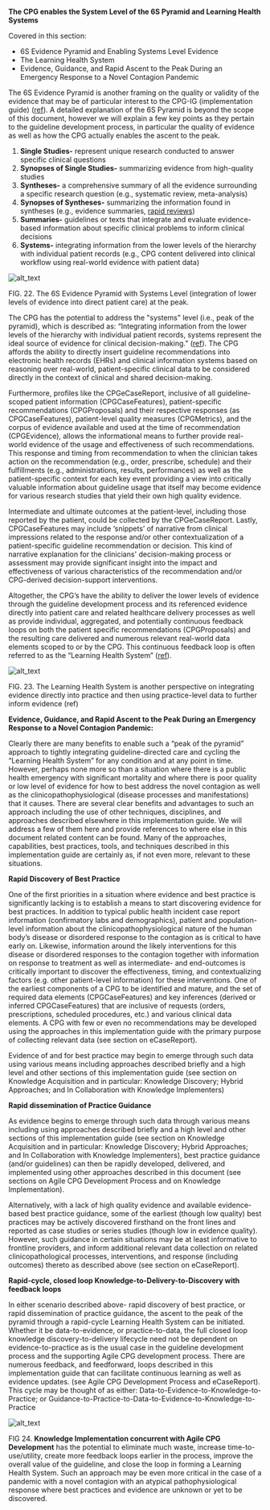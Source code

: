 **The CPG enables the System Level of the 6S Pyramid and Learning Health Systems** <!-- Not sure that it's clear if the use of the term "CPG" is meant to encapsulate any clinical practice guideline or specifically a clinical practice guideline that applies CPG-on-FHIR. This could be helpful to clarify early on and make sure it remains clear throughout the document. !-->

Covered in this section:

*   6S Evidence Pyramid and Enabling Systems Level Evidence
*   The Learning Health System
*   Evidence, Guidance, and Rapid Ascent to the Peak During an Emergency Response to a Novel Contagion Pandemic

The 6S Evidence Pyramid is another framing on the quality or validity of the evidence that may be of particular interest to the CPG-IG (implementation guide)  ([ref](https://doi.org/10.7326/0003-4819-151-6-200909150-02002)). <!-- DiCenso A, Bayley L, Haynes RB. Accessing preappraised evidence: fine-tuning the 5S model into a 6S model. Ann Intern Med. 2009;151:JC3–2. doi: https://doi.org/10.7326/0003-4819-151-6-200909150-02002 !-->  A detailed explanation of the 6S Pyramid is beyond the scope of this document, however we will explain a few key points as they pertain to the guideline development process, in particular the quality of evidence as well as how the CPG actually enables the ascent to the peak.  

1. **Single Studies-** represent unique research conducted to answer specific clinical questions
2. **Synopses of Single Studies-** summarizing evidence from high-quality studies
3. **Syntheses-** a comprehensive summary of all the evidence surrounding a specific research question (e.g., systematic review, meta-analysis)
4. **Synopses of Syntheses-** summarizing the information found in syntheses (e.g., evidence summaries, [rapid reviews](https://doi.org/10.1186/2046-4053-1-10)) <!-- Khangura, S., Konnyu, K., Cushman, R., Grimshaw, J., & Moher, D. (2012). Evidence summaries: the evolution of a rapid review approach. Systematic reviews, 1, 10. https://doi.org/10.1186/2046-4053-1-10 !-->
5. **Summaries-** guidelines or texts that integrate and evaluate evidence-based information about specific clinical problems to inform clinical decisions
6. **Systems-** integrating information from the lower levels of the hierarchy with individual patient records (e.g., CPG content delivered into clinical workflow using real-world evidence with patient data)

![alt_text](images/CPG-04-02.png "image_tooltip")

FIG. 22. The 6S Evidence Pyramid with Systems Level (integration of lower levels of evidence into direct patient care) at the peak.

The CPG has the potential to address the "systems" level (i.e., peak of the pyramid), which is described as: “Integrating information from the lower levels of the hierarchy with individual patient records, systems represent the ideal source of evidence for clinical decision-making.” ([ref](https://hslmcmaster.libguides.com/ebm)).  The CPG affords the ability to directly insert guideline recommendations into electronic health records (EHRs) and clinical information systems based on reasoning over real-world, patient-specific clinical data to be considered directly in the context of clinical and shared decision-making.  


Furthermore, profiles like the CPGeCaseReport, inclusive of all guideline-scoped patient information (CPGCaseFeatures), patient-specific recommendations (CPGProposals) and their respective responses (as CPGCaseFeatures), patient-level quality measures (CPGMetrics), and the corpus of evidence available and used at the time of recommendation (CPGEvidence), allows the informational means to further provide real-world evidence of the usage and effectiveness of such recommendations.   This response and timing from recommendation to when the clinician takes action on the recommendation (e.g., order, prescribe, schedule) and their fulfillments (e.g., administrations, results, performances) as well as the patient-specific context for each key event providing a view into critically valuable information about guideline usage that itself may become evidence for various research studies that yield their own high quality evidence.  


Intermediate and ultimate outcomes at the patient-level, including those reported by the patient, could be collected by the CPGeCaseReport.  Lastly, CPGCaseFeatures may include ‘snippets’ of narrative from clinical impressions related to the response and/or other contextualization of a patient-specific guideline recommendation or decision.  This kind of narrative explanation for the clinicians' decision-making process or assessment may provide significant insight into the impact and effectiveness of various characteristics of the recommendation and/or CPG-derived decision-support interventions.


Altogether, the CPG’s have the ability to deliver the lower levels of evidence through the guideline development process and its referenced evidence directly into patient care and related healthcare delivery processes as well as provide individual, aggregated, and potentially continuous feedback loops on both the patient specific recommendations (CPGProposals) and the resulting care delivered and numerous relevant real-world data elements scoped to or by the CPG.  This continuous feedback loop is often referred to as the “Learning Health System”  ([ref](https://www.ahrq.gov/learning-health-systems/about.html)). <!-- Make Endnote !-->

![alt_text](images/CPG-04-03.png "image_tooltip")

FIG. 23. The Learning Health System is another perspective on integrating evidence directly into practice and then using practice-level data to further inform evidence (ref) <!-- Flynn, Allen & Friedman, Charles & Boisvert, Peter & Landis‐Lewis, Zachary & Lagoze, Carl. (2018). The Knowledge Object Reference Ontology (KORO): A formalism to support management and sharing of computable biomedical knowledge for learning health systems. Learning Health Systems. 2. 10.1002/lrh2.10054. !-->

**Evidence, Guidance, and Rapid Ascent to the Peak During an Emergency Response to a Novel Contagion Pandemic:**

Clearly there are many benefits to enable such a “peak of the pyramid” approach to tightly integrating guideline-directed care and cycling the “Learning Health System” for any condition and at any point in time.  However, perhaps none more so than a situation where there is a public health emergency with significant mortality and where there is poor quality or low level of evidence for how to best address the novel contagion as well as the clinicopathophysiological  (disease processes and manifestations) that it causes.  There are several clear benefits and advantages to such an approach including the use of other techniques, disciplines, and approaches described elsewhere in this implementation guide.  We will address a few of them here and provide references to where else in this document related content can be found.  Many of the approaches, capabilities, best practices, tools, and techniques described in this implementation guide are certainly as, if not even more, relevant to these situations.

**Rapid Discovery of Best Practice**

One of the first priorities in a situation where evidence and best practice is significantly lacking is to establish a means to start discovering evidence for best practices.  In addition to typical public health incident case report information (confirmatory labs and demographics), patient and population-level information about the clinicopathophysiological nature of the human body’s disease or disordered response to the contagion as is critical to have early on. Likewise, information around the likely interventions for this disease or disordered responses to the contagion together with information on response to treatment as well as intermediate- and end-outcomes is critically important to discover the effectiveness, timing, and contextualizing factors (e.g. other patient-level information) for these interventions.  One of the earliest components of a CPG to be identified and mature, and the set of required data elements (CPGCaseFeatures) and key inferences (derived or inferred CPGCaseFeatures) that are inclusive of requests (orders, prescriptions, scheduled procedures, etc.) and various clinical data elements.  A CPG with few or even no recommendations may be developed using the approaches in this implementation guide with the primary purpose of collecting relevant data (see section on eCaseReport).  

Evidence of and for best practice may begin to emerge through such data using various means including approaches described briefly and a high level and other sections of this implementation guide (see section on Knowledge Acquisition and in particular: Knowledge Discovery; Hybrid Approaches; and In Collaboration with Knowledge Implementers)

**Rapid dissemination of Practice Guidance**

As evidence begins to emerge through such data through various means including using approaches described briefly and a high level and other sections of this implementation guide (see section on Knowledge Acquisition and in particular: Knowledge Discovery; Hybrid Approaches; and In Collaboration with Knowledge Implementers), best practice guidance (and/or guidelines) can then be rapidly developed, delivered, and implemented using other approaches described in this document (see sections on Agile CPG Development Process and on Knowledge Implementation).

Alternatively, with a lack of high quality evidence and available evidence-based best practice guidance, some of the earliest (though low quality) best practices may be actively discovered firsthand on the front lines and reported as case studies or series studies (though low in evidence quality).  However, such guidance in certain situations may be at least informative to frontline providers, and inform additional relevant data collection on related clinicopathological processes, interventions, and response (including outcomes) thereto as described above (see section on eCaseReport). <!-- WIll need link ## in Conceptual Knowledge Architecture for eCaseReport !-->

**Rapid-cycle, closed loop Knowledge-to-Delivery-to-Discovery with feedback loops**

In either scenario described above- rapid discovery of best practice, or rapid dissemination of practice guidance, the ascent to the peak of the pyramid through a rapid-cycle Learning Health System can be initiated.  Whether it be data-to-evidence, or practice-to-data, the full closed loop knowledge discovery-to-delivery lifecycle need not be dependent on evidence-to-practice as is the usual case in the guideline development process and the supporting Agile CPG development process.  There are numerous feedback, and feedforward, loops described in this implementation guide that can facilitate continuous learning as well as evidence updates. (see Agile CPG Development Process and eCaseReport).  This cycle may be thought of as either: Data-to-Evidence-to-Knowledge-to-Practice; or Guidance-to-Practice-to-Data-to-Evidence-to-Knowledge-to-Practice

![alt_text](images/CPG-05.05-Agile.png "image_tooltip")

FIG 24. **Knowledge Implementation concurrent with Agile CPG Development** has the potential to eliminate much waste, increase time-to-use/utility, create more feedback loops earlier in the process, improve the overall value of the guideline, and close the loop in forming a Learning Health System.  Such an approach may be even more critical in the case of a pandemic with a novel contagion with an atypical pathophysiological response where best practices and evidence are unknown or yet to be discovered.
